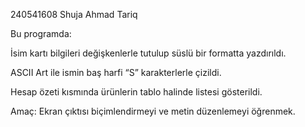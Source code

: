 240541608
Shuja Ahmad Tariq

Bu programda:

İsim kartı bilgileri değişkenlerle tutulup süslü bir formatta yazdırıldı.

ASCII Art ile ismin baş harfi “S” karakterlerle çizildi.

Hesap özeti kısmında ürünlerin tablo halinde listesi gösterildi.

Amaç: Ekran çıktısı biçimlendirmeyi ve metin düzenlemeyi öğrenmek.
